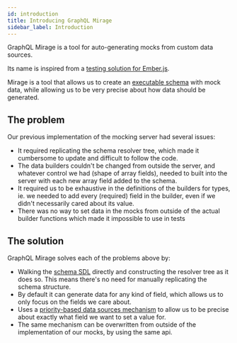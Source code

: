 ```yaml
---
id: introduction
title: Introducing GraphQL Mirage
sidebar_label: Introduction
---
```


GraphQL Mirage is a tool for auto-generating mocks from custom data sources.

Its name is inspired from a [testing solution for Ember.js](http://www.ember-cli-mirage.com/).

Mirage is a tool that allows us to create an [executable schema](/graphql-mirage/docs/glossary#executable-schema) with mock data, while allowing us to be very precise about how data should be generated.

## The problem

Our previous implementation of the mocking server had several issues:

- It required replicating the schema resolver tree, which made it cumbersome to update and difficult to follow the code.
- The data builders couldn't be changed from outside the server, and whatever control we had (shape of array fields), needed to built into the server with each new array field added to the schema.
- It required us to be exhaustive in the definitions of the builders for types, ie. we needed to add every (required) field in the builder, even if we didn't necessarily cared about its value.
- There was no way to set data in the mocks from outside of the actual builder functions which made it impossible to use in tests

## The solution

GraphQL Mirage solves each of the problems above by:

- Walking the [schema SDL](/graphql-mirage/docs/glossary#schema-definition-language) directly and constructing the resolver tree as it does so. This means there's no need for manually replicating the schema structure.
- By default it can generate data for any kind of field, which allows us to only focus on the fields we care about.
- Uses a [priority-based data sources mechanism](/graphql-mirage/docs/data-sources) to allow us to be precise about exactly what field we want to set a value for.
- The same mechanism can be overwritten from outside of the implementation of our mocks, by using the same api.
